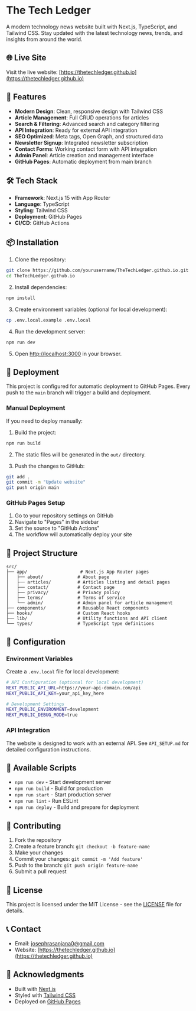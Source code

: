 # The Tech Ledger

A modern technology news website built with Next.js, TypeScript, and Tailwind CSS. Stay updated with the latest technology news, trends, and insights from around the world.

## 🌐 Live Site

Visit the live website: [https://thetechledger.github.io](https://thetechledger.github.io)

## 🚀 Features

- **Modern Design**: Clean, responsive design with Tailwind CSS
- **Article Management**: Full CRUD operations for articles
- **Search & Filtering**: Advanced search and category filtering
- **API Integration**: Ready for external API integration
- **SEO Optimized**: Meta tags, Open Graph, and structured data
- **Newsletter Signup**: Integrated newsletter subscription
- **Contact Forms**: Working contact form with API integration
- **Admin Panel**: Article creation and management interface
- **GitHub Pages**: Automatic deployment from main branch

## 🛠️ Tech Stack

- **Framework**: Next.js 15 with App Router
- **Language**: TypeScript
- **Styling**: Tailwind CSS
- **Deployment**: GitHub Pages
- **CI/CD**: GitHub Actions

## 📦 Installation

1. Clone the repository:
```bash
git clone https://github.com/yourusername/TheTechLedger.github.io.git
cd TheTechLedger.github.io
```

2. Install dependencies:
```bash
npm install
```

3. Create environment variables (optional for local development):
```bash
cp .env.local.example .env.local
```

4. Run the development server:
```bash
npm run dev
```

5. Open [http://localhost:3000](http://localhost:3000) in your browser.

## 🚀 Deployment

This project is configured for automatic deployment to GitHub Pages. Every push to the `main` branch will trigger a build and deployment.

### Manual Deployment

If you need to deploy manually:

1. Build the project:
```bash
npm run build
```

2. The static files will be generated in the `out/` directory.

3. Push the changes to GitHub:
```bash
git add .
git commit -m "Update website"
git push origin main
```

### GitHub Pages Setup

1. Go to your repository settings on GitHub
2. Navigate to "Pages" in the sidebar
3. Set the source to "GitHub Actions"
4. The workflow will automatically deploy your site

## 📁 Project Structure

```
src/
├── app/                    # Next.js App Router pages
│   ├── about/             # About page
│   ├── articles/          # Articles listing and detail pages
│   ├── contact/           # Contact page
│   ├── privacy/           # Privacy policy
│   ├── terms/             # Terms of service
│   └── admin/             # Admin panel for article management
├── components/            # Reusable React components
├── hooks/                 # Custom React hooks
├── lib/                   # Utility functions and API client
└── types/                 # TypeScript type definitions
```

## 🔧 Configuration

### Environment Variables

Create a `.env.local` file for local development:

```bash
# API Configuration (optional for local development)
NEXT_PUBLIC_API_URL=https://your-api-domain.com/api
NEXT_PUBLIC_API_KEY=your_api_key_here

# Development Settings
NEXT_PUBLIC_ENVIRONMENT=development
NEXT_PUBLIC_DEBUG_MODE=true
```

### API Integration

The website is designed to work with an external API. See `API_SETUP.md` for detailed configuration instructions.

## 📝 Available Scripts

- `npm run dev` - Start development server
- `npm run build` - Build for production
- `npm run start` - Start production server
- `npm run lint` - Run ESLint
- `npm run deploy` - Build and prepare for deployment

## 🤝 Contributing

1. Fork the repository
2. Create a feature branch: `git checkout -b feature-name`
3. Make your changes
4. Commit your changes: `git commit -m 'Add feature'`
5. Push to the branch: `git push origin feature-name`
6. Submit a pull request

## 📄 License

This project is licensed under the MIT License - see the [LICENSE](LICENSE) file for details.

## 📞 Contact

- Email: josephrasanjana0@gmail.com
- Website: [https://thetechledger.github.io](https://thetechledger.github.io)

## 🙏 Acknowledgments

- Built with [Next.js](https://nextjs.org/)
- Styled with [Tailwind CSS](https://tailwindcss.com/)
- Deployed on [GitHub Pages](https://pages.github.com/)
